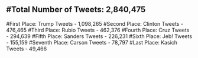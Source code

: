 #Total Number of Tweets: 2,840,475 
---
#First Place: Trump Tweets - 1,098,265
#Second Place: Clinton Tweets - 476,465
#Third Place: Rubio Tweets - 462,376
#Fourth Place: Cruz Tweets - 294,639
#Fifth Place: Sanders Tweets - 226,231
#Sixth Place: Jeb! Tweets - 155,159
#Seventh Place: Carson Tweets - 78,797
#Last Place: Kasich Tweets - 49,466
